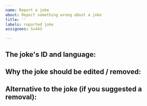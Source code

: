 ```yaml
---
name: Report a joke
about: Report something wrong about a joke
title: ''
labels: reported joke
assignees: Sv443

---
```


<!-- ^ please provide a short, general summary in the title above ^ -->

## The joke's ID and language:
<!-- Each joke comes with a unique ID. Put this ID right here.
Also please add the language of the joke here (two-character code). -->

## Why the joke should be edited / removed:
<!-- Tell me why I should remove the joke (if a law was broken, upload screenshots of this law or leave a link to the law) or in what way it should be reflagged. -->

## Alternative to the joke (if you suggested a removal):
<!-- If you know a good alternative to the joke you want to be removed, put it here and I will consider replacing the reported joke with this one. -->
